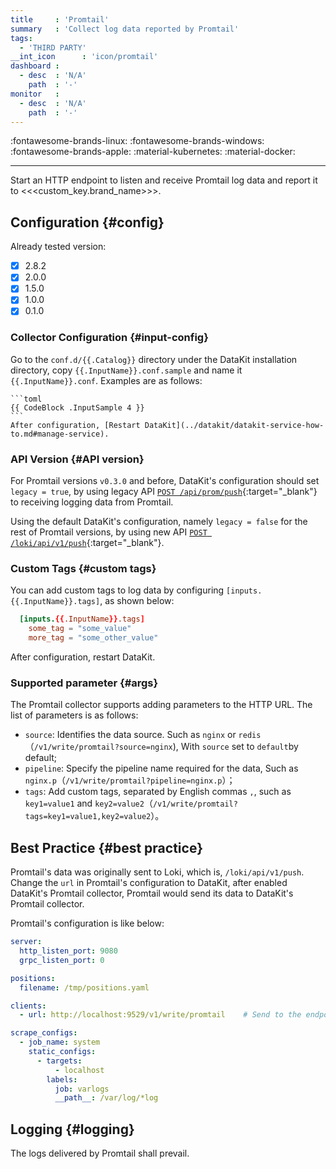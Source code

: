 ```yaml
---
title     : 'Promtail'
summary   : 'Collect log data reported by Promtail'
tags:
  - 'THIRD PARTY'
__int_icon      : 'icon/promtail'
dashboard :
  - desc  : 'N/A'
    path  : '-'
monitor   :
  - desc  : 'N/A'
    path  : '-'
---
```



:fontawesome-brands-linux: :fontawesome-brands-windows: :fontawesome-brands-apple: :material-kubernetes: :material-docker:

---

Start an HTTP endpoint to listen and receive Promtail log data and report it to <<<custom_key.brand_name>>>.

## Configuration {#config}

Already tested version:

- [x] 2.8.2
- [x] 2.0.0
- [x] 1.5.0
- [x] 1.0.0
- [x] 0.1.0

### Collector Configuration {#input-config}
<!-- markdownlint-disable MD046 -->
Go to the `conf.d/{{.Catalog}}` directory under the DataKit installation directory, copy `{{.InputName}}.conf.sample` and name it `{{.InputName}}.conf`. Examples are as follows:

    ```toml
    {{ CodeBlock .InputSample 4 }}
    ```
    After configuration, [Restart DataKit](../datakit/datakit-service-how-to.md#manage-service).
<!-- markdownlint-enable -->
### API Version {#API version}

For Promtail versions `v0.3.0` and before, DataKit's configuration should set `legacy = true`, by using legacy API [`POST /api/prom/push`](https://grafana.com/docs/loki/latest/api/#post-apiprompush){:target="_blank"} to receiving logging data from Promtail.

Using the default DataKit's configuration, namely `legacy = false` for the rest of Promtail versions, by using new API [`POST /loki/api/v1/push`](https://grafana.com/docs/loki/latest/api/#post-lokiapiv1push){:target="_blank"}.

### Custom Tags {#custom tags}

You can add custom tags to log data by configuring `[inputs.{{.InputName}}.tags]`, as shown below:

```toml
  [inputs.{{.InputName}}.tags]
    some_tag = "some_value"
    more_tag = "some_other_value"
```

After configuration, restart DataKit.

### Supported parameter {#args}

The Promtail collector supports adding parameters to the HTTP URL. The list of parameters is as follows:

- `source`: Identifies the data source. Such as `nginx` or `redis`（`/v1/write/promtail?source=nginx`), With `source` set to `default`by default;
- `pipeline`: Specify the pipeline name required for the data, Such as `nginx.p`（`/v1/write/promtail?pipeline=nginx.p`）；
- `tags`: Add custom tags, separated by English commas `,`, such as `key1=value1` and `key2=value2`（`/v1/write/promtail?tags=key1=value1,key2=value2`）。

## Best Practice {#best practice}

Promtail's data was originally sent to Loki, which is, `/loki/api/v1/push`. Change the `url` in Promtail's configuration to DataKit, after enabled DataKit's Promtail collector, Promtail would send its data to DataKit's Promtail collector.

Promtail's configuration is like below:

```yaml
server:
  http_listen_port: 9080
  grpc_listen_port: 0

positions:
  filename: /tmp/positions.yaml

clients:
  - url: http://localhost:9529/v1/write/promtail    # Send to the endpoint that the promtail collector listens on

scrape_configs:
  - job_name: system
    static_configs:
      - targets:
          - localhost
        labels:
          job: varlogs
          __path__: /var/log/*log
```

## Logging {#logging}

The logs delivered by Promtail shall prevail.
